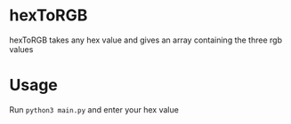 # hexToRGB
hexToRGB takes any hex value and gives an array containing the three rgb values

# Usage
Run `python3 main.py` and enter your hex value

